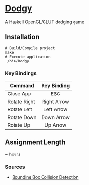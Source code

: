 # [Dodgy](https://github.com/cevaris/dodgy)


A Haskell OpenGL/GLUT dodging game


## Installation
    # Build/Compile project
    make
    # Execute application
    ./bin/Dodgy

  
### Key Bindings


| Command                             | Key Binding   |
| ------------------------------------|:-------------:|
| Close App                           | ESC           |
| Rotate Right                        | Right Arrow   |
| Rotate Left                         | Left Arrow    |
| Rotate Down                         | Down Arrow    |
| Rotate Up                           | Up Arrow      |


## Assignment Length
~ hours


### Sources

- [Bounding Box Collision Detection](http://devmag.org.za/2009/04/13/basic-collision-detection-in-2d-part-1/)
